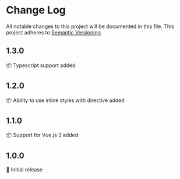 # Change Log
All notable changes to this project will be documented in this file. This project adheres to [Semantic Versioning](https://semver.org/).

## 1.3.0

:package: Typescript support added

## 1.2.0

:package: Ability to use inline styles with directive added

## 1.1.0

:package: Support for Vue.js 3 added

## 1.0.0

:rocket: Initial release
